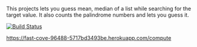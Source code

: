 This projects lets you guess mean, median of a list while searching for the target value.
It also counts the palindrome numbers and lets you guess it.

[![Build Status](https://app.travis-ci.com/sasalya98/myDemoApp.svg?token=i8eV6Df5UZEBNogkwRkm&branch=master)](https://app.travis-ci.com/sasalya98/myDemoApp)

https://fast-cove-96488-5717bd3493be.herokuapp.com/compute
